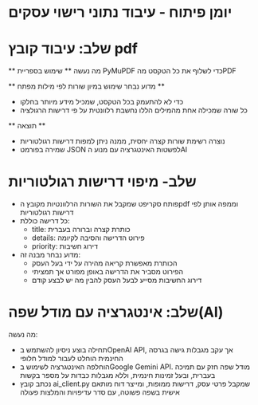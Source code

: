 # יומן פיתוח - עיבוד נתוני רישוי עסקים 

# שלב: עיבוד קובץ pdf
** מה נעשה **
שימוש בספריית PyMuPDF כדי לשלוף את כל הטקסט מהPDF

** מדוע נבחר שימוש במיון שורות לפי מילות מפתח **
- כדי לא להתעמק בכל הטקסט, שמכיל מידע מיותר בחלקו 
- כל שורה שמכילה אחת מהמילים הללו נחשבת רלוונטית על פי דרישות הרגולציה 

** תוצאה **
- נוצרה רשימת שורות קצרה יחסית, ממנה ניתן למפות דרישות רגולטוריות 
- שמירה בפורמט JSON לפשטות האינטגרציה עם מנוע הAI


# שלב- מיפוי דרישות רגולטוריות

- פותח סקריפט שמקבל את השורות הרלוונטיות מקובץ הpdf וממפה אותן לפי דרישות רגולטוריות
- כל דרישה כוללת: 
  - title: כותרת קצרה וברורה בעברית
  - details: פירוט הדרישה והסיבה לקיומה
  - priority: דירוג חשיבות
- מדוע נבחר מבנה זה:
  - הכותרת מאפשרת קריאה מהירה על ידי בעל העסק
  - הפירוט מסביר את הדרישה באופן מפורט אך תמציתי
  - דירוג החשיבות מסייע לבעל העסק להבין מה יש לבצע קודם

# שלב: אינטגרציה עם מודל שפה(AI)

מה נעשה:
- תחילה בוצע ניסיון להשתמש בOpenAI API, אך עקב מגבלות גישה בגרסה החינמית הוחלט לעבור למודל חלופי
- הוחלפה האינטגרציה לשימוש בGoogle Gemini API. מודל שפה חזק עם תמיכה בעברית, ובעל זמינות חינמית, וללא מגבלות כבדות על מספר בקשות
- נכתב קובץ ai_client.py שמקבל פרטי עסק, דרישות ממופות, ומייצר דוח מותאם אישית בשפה פשוטה, עם סדר עדיפויות והמלצות פעולה
